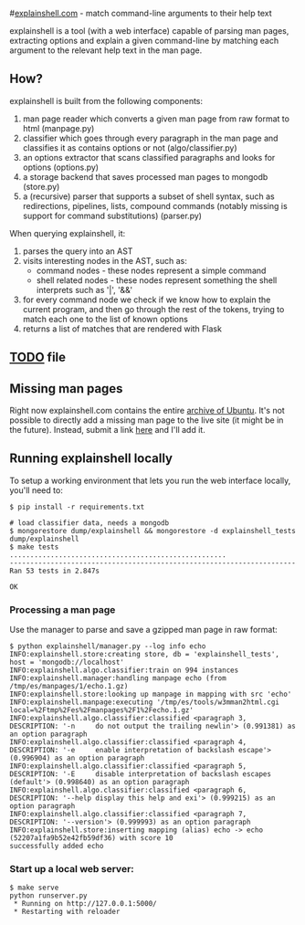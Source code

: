 #[explainshell.com](http://www.explainshell.com) - match command-line arguments to their help text

explainshell is a tool (with a web interface) capable of parsing man pages, extracting options and
explain a given command-line by matching each argument to the relevant help text in the man page.

## How?

explainshell is built from the following components:

1. man page reader which converts a given man page from raw format to html (manpage.py)
2. classifier which goes through every paragraph in the man page and classifies
   it as contains options or not (algo/classifier.py)
3. an options extractor that scans classified paragraphs and looks for options (options.py)
4. a storage backend that saves processed man pages to mongodb (store.py)
5. a (recursive) parser that supports a subset of shell syntax, such as
   redirections, pipelines, lists, compound commands (notably missing is
   support for command substitutions) (parser.py)

When querying explainshell, it:

1. parses the query into an AST
2. visits interesting nodes in the AST, such as:
    - command nodes - these nodes represent a simple command
    - shell related nodes - these nodes represent something the shell
      interprets such as '|', '&&'
3. for every command node we check if we know how to explain the current program,
   and then go through the rest of the tokens, trying to match each one to the
   list of known options
4. returns a list of matches that are rendered with Flask

## [TODO](https://raw.github.com/idank/explainshell/master/TODO) file

## Missing man pages

Right now explainshell.com contains the entire [archive of Ubuntu](http://manpages.ubuntu.com/). It's not
possible to directly add a missing man page to the live site (it might be in the future). Instead, submit a link [here](https://github.com/idank/explainshell/issues/1)
and I'll add it.

## Running explainshell locally

To setup a working environment that lets you run the web interface locally, you'll need to:

    $ pip install -r requirements.txt

    # load classifier data, needs a mongodb
    $ mongorestore dump/explainshell && mongorestore -d explainshell_tests dump/explainshell
    $ make tests
    .....................................................
    ----------------------------------------------------------------------
    Ran 53 tests in 2.847s

    OK

### Processing a man page

Use the manager to parse and save a gzipped man page in raw format:

    $ python explainshell/manager.py --log info echo
    INFO:explainshell.store:creating store, db = 'explainshell_tests', host = 'mongodb://localhost'
    INFO:explainshell.algo.classifier:train on 994 instances
    INFO:explainshell.manager:handling manpage echo (from /tmp/es/manpages/1/echo.1.gz)
    INFO:explainshell.store:looking up manpage in mapping with src 'echo'
    INFO:explainshell.manpage:executing '/tmp/es/tools/w3mman2html.cgi local=%2Ftmp%2Fes%2Fmanpages%2F1%2Fecho.1.gz'
    INFO:explainshell.algo.classifier:classified <paragraph 3, DESCRIPTION: '-n     do not output the trailing newlin'> (0.991381) as an option paragraph
    INFO:explainshell.algo.classifier:classified <paragraph 4, DESCRIPTION: '-e     enable interpretation of backslash escape'> (0.996904) as an option paragraph
    INFO:explainshell.algo.classifier:classified <paragraph 5, DESCRIPTION: '-E     disable interpretation of backslash escapes (default'> (0.998640) as an option paragraph
    INFO:explainshell.algo.classifier:classified <paragraph 6, DESCRIPTION: '--help display this help and exi'> (0.999215) as an option paragraph
    INFO:explainshell.algo.classifier:classified <paragraph 7, DESCRIPTION: '--version'> (0.999993) as an option paragraph
    INFO:explainshell.store:inserting mapping (alias) echo -> echo (52207a1fa9b52e42fb59df36) with score 10
    successfully added echo

### Start up a local web server:

    $ make serve
    python runserver.py
     * Running on http://127.0.0.1:5000/
     * Restarting with reloader
